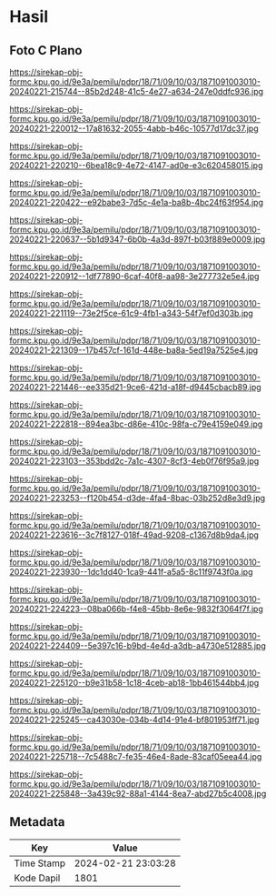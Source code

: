 # Hasil

## Foto C Plano

https://sirekap-obj-formc.kpu.go.id/9e3a/pemilu/pdpr/18/71/09/10/03/1871091003010-20240221-215744--85b2d248-41c5-4e27-a634-247e0ddfc936.jpg

https://sirekap-obj-formc.kpu.go.id/9e3a/pemilu/pdpr/18/71/09/10/03/1871091003010-20240221-220012--17a81632-2055-4abb-b46c-10577d17dc37.jpg

https://sirekap-obj-formc.kpu.go.id/9e3a/pemilu/pdpr/18/71/09/10/03/1871091003010-20240221-220210--6bea18c9-4e72-4147-ad0e-e3c620458015.jpg

https://sirekap-obj-formc.kpu.go.id/9e3a/pemilu/pdpr/18/71/09/10/03/1871091003010-20240221-220422--e92babe3-7d5c-4e1a-ba8b-4bc24f63f954.jpg

https://sirekap-obj-formc.kpu.go.id/9e3a/pemilu/pdpr/18/71/09/10/03/1871091003010-20240221-220637--5b1d9347-6b0b-4a3d-897f-b03f889e0009.jpg

https://sirekap-obj-formc.kpu.go.id/9e3a/pemilu/pdpr/18/71/09/10/03/1871091003010-20240221-220912--1df77890-6caf-40f8-aa98-3e277732e5e4.jpg

https://sirekap-obj-formc.kpu.go.id/9e3a/pemilu/pdpr/18/71/09/10/03/1871091003010-20240221-221119--73e2f5ce-61c9-4fb1-a343-54f7ef0d303b.jpg

https://sirekap-obj-formc.kpu.go.id/9e3a/pemilu/pdpr/18/71/09/10/03/1871091003010-20240221-221309--17b457cf-161d-448e-ba8a-5ed19a7525e4.jpg

https://sirekap-obj-formc.kpu.go.id/9e3a/pemilu/pdpr/18/71/09/10/03/1871091003010-20240221-221446--ee335d21-9ce6-421d-a18f-d9445cbacb89.jpg

https://sirekap-obj-formc.kpu.go.id/9e3a/pemilu/pdpr/18/71/09/10/03/1871091003010-20240221-222818--894ea3bc-d86e-410c-98fa-c79e4159e049.jpg

https://sirekap-obj-formc.kpu.go.id/9e3a/pemilu/pdpr/18/71/09/10/03/1871091003010-20240221-223103--353bdd2c-7a1c-4307-8cf3-4eb0f76f95a9.jpg

https://sirekap-obj-formc.kpu.go.id/9e3a/pemilu/pdpr/18/71/09/10/03/1871091003010-20240221-223253--f120b454-d3de-4fa4-8bac-03b252d8e3d9.jpg

https://sirekap-obj-formc.kpu.go.id/9e3a/pemilu/pdpr/18/71/09/10/03/1871091003010-20240221-223616--3c7f8127-018f-49ad-9208-c1367d8b9da4.jpg

https://sirekap-obj-formc.kpu.go.id/9e3a/pemilu/pdpr/18/71/09/10/03/1871091003010-20240221-223930--1dc1dd40-1ca9-441f-a5a5-8c11f9743f0a.jpg

https://sirekap-obj-formc.kpu.go.id/9e3a/pemilu/pdpr/18/71/09/10/03/1871091003010-20240221-224223--08ba066b-f4e8-45bb-8e6e-9832f3064f7f.jpg

https://sirekap-obj-formc.kpu.go.id/9e3a/pemilu/pdpr/18/71/09/10/03/1871091003010-20240221-224409--5e397c16-b9bd-4e4d-a3db-a4730e512885.jpg

https://sirekap-obj-formc.kpu.go.id/9e3a/pemilu/pdpr/18/71/09/10/03/1871091003010-20240221-225120--b9e31b58-1c18-4ceb-ab18-1bb461544bb4.jpg

https://sirekap-obj-formc.kpu.go.id/9e3a/pemilu/pdpr/18/71/09/10/03/1871091003010-20240221-225245--ca43030e-034b-4d14-91e4-bf801953ff71.jpg

https://sirekap-obj-formc.kpu.go.id/9e3a/pemilu/pdpr/18/71/09/10/03/1871091003010-20240221-225718--7c5488c7-fe35-46e4-8ade-83caf05eea44.jpg

https://sirekap-obj-formc.kpu.go.id/9e3a/pemilu/pdpr/18/71/09/10/03/1871091003010-20240221-225848--3a439c92-88a1-4144-8ea7-abd27b5c4008.jpg


## Metadata

| Key        | Value               |
| ---------- | ------------------- |
| Time Stamp | 2024-02-21 23:03:28 |
| Kode Dapil | 1801                |



